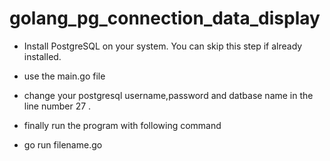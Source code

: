 # golang_pg_connection_data_display

* Install PostgreSQL on your system. You can skip this step if already installed.
* use the main.go file
* change your postgresql username,password and datbase name in the line number 27 . 

* finally run the program with following command 
* go run filename.go 
